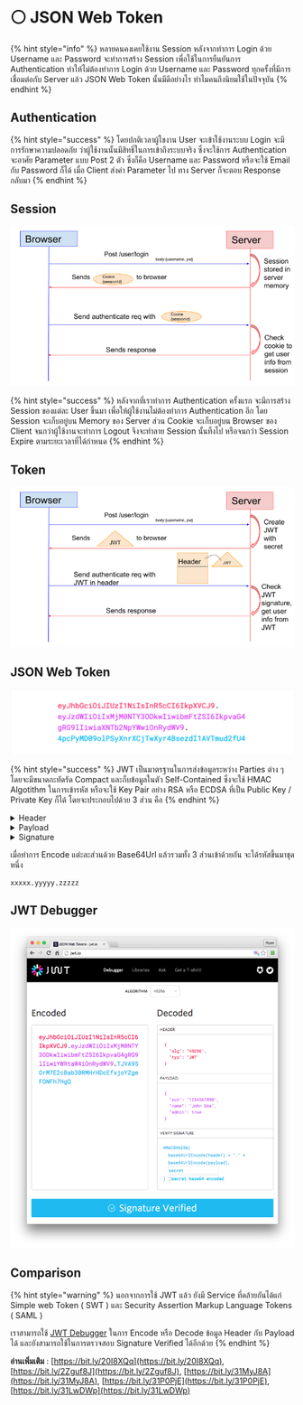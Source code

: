 # ⚪ JSON Web Token

{% hint style="info" %}
หลายคนคงเคยใช้งาน Session หลังจากทำการ Login ด้วย Username และ Password จะทำการสร้าง Session เพื่อใช้ในการยืนยันการ Authentication ทำให้ไม่ต้องทำการ Login ด้วย Username และ Password ทุกครั้งที่มีการเชื่อมต่อกับ Server แล้ว JSON Web Token นั้นมีดีอย่างไร ทำไมคนถึงนิยมใช้ในปัจจุบัน
{% endhint %}

## **Authentication**

{% hint style="success" %}
โดยปกติเวลาผู้ใชงาน User จะเข้าใช้งานระบบ Login จะมีการรักษาความปลอดภัย ว่าผู้ใช้งานนั้นมีสิทธิ์ในการเข้าถึงระบบจริง ซึ่งจะใช้การ Authentication จะอาศัย Parameter แบบ Post 2 ตัว ซึ่งก็คือ Username และ Password หรือจะใช้ Email กับ Password ก็ได้ เมื่อ Client ส่งค่า Parameter ไป ทาง Server ก็จะตอบ Response กลับมา
{% endhint %}

## **Session**

![](../../.gitbook/assets/jwt-01.png)

{% hint style="success" %}
หลังจากที่เราทำการ Authentication ครั้งแรก จะมีการสร้าง Session ของแต่ละ User ขึ้นมา เพื่อให้ผู้ใช้งานไม่ต้องทำการ Authentication อีก โดย Session จะเก็บอยู่บน Memory ของ Server ส่วน Cookie  จะเก็บอยู่บน Browser ของ Client จนกว่าผู้ใช้งานจะทำการ Logout จึงจะทำลาย Session นั้นทิ้งไป หรือจนกว่า Session Expire ตามระยะเวลาที่ได้กำหนด
{% endhint %}

## **Token**

![](../../.gitbook/assets/jwt-02.png)

## **JSON Web Token**

![](../../.gitbook/assets/jwt-03.png)

{% hint style="success" %}
JWT เป็นมาตรฐานในการส่งข้อมูลระหว่าง Parties ต่าง ๆ โดยจะมีขนาดกะทัดรัด Compact และก็บข้อมูลในตัว Self-Contained ซึ่งจะใช้ HMAC Algotithm ในการเข้ารหัส หรือจะใช้ Key Pair อย่าง RSA หรือ ECDSA ที่เป็น Public Key / Private Key ก็ได้ โดยจะประกอบไปด้วย 3 ส่วน คือ
{% endhint %}

<details>

<summary>Header</summary>

เป็นส่วนที่บอกประเภทของ Token และ Algorithm ที่ใช้ เช่น HMAC, SHA256 หรือ RSA

```
{
  "alg": "HS256",
  "typ": "JWT"
}
```

</details>

<details>

<summary>Payload</summary>

เป็นส่วนของ Data ที่เรียกกันว่า [JWT Claim](https://tools.ietf.org/html/rfc7519#section-4.1) โดยจะเป็นการอ้างสิทธิ์ของผู้ใช้งาน User ที่ร้องขอ ซึ่งจะแบ่งเป็น 3 ประเภท Registered Claim, Public Claim และ Private Claim

* Registered Claim : เป็นส่วนที่ใช้บอกรายละเอียด เช่น Issuer ( iss ), Subject ( sub ), Audience ( aud ), Expire Time ( exp ) และอื่น ๆ
* Public Claim : เป็นส่วนที่สามารถสร้างได้เอง แต่ควรมีการกำหนด [IANA JSON Web Token Registry](https://www.iana.org/assignments/jwt/jwt.xhtml) เพื่อป้องกัน Collision Resistant การชนกัน หรือใช้ URL นำหน้าในการสร้าง Namespace
* Private Claim : เป็นส่วนที่สามารถสร้าง เพื่อ Share ข้อมูลระหว่าง Parties ที่มีการตกลงกัน ซึ่งจะไม่ใช่ทั้ง Registered Claim และ Public Claim หมายความว่าไม่ต้องสนใจ Collision Resistant

```
{
  "sub": "1234567890",
  "name": "John Doe",
  "iat": 1516239022
}
```

</details>

<details>

<summary>Signature</summary>

เป็นส่วนของ Digital Signature โดยจะใช้ Secret ที่ได้จากการ Generate JWT ของแต่ละ Web Service มาทำการยืนยันตัวตน

```
HMACSHA256(
  base64UrlEncode(header) + "." +
  base64UrlEncode(payload),
  secret)
```

</details>

เมื่อทำการ Encode แต่ะละส่วนด้วย Base64Url แล้วรวมทั้ง 3 ส่วนเข้าด้วยกัน จะได้รหัสขึ้นมาชุดหนึ่ง

```
xxxxx.yyyyy.zzzzz
```

## **JWT Debugger**

![](../../.gitbook/assets/jwt-04.png)

## **Comparison**

{% hint style="warning" %}
นอกจากการใช้ JWT แล้ว ยังมี Service ที่คล้ายกันได้แก่ Simple web Token ( SWT ) และ Security Assertion Markup Language Tokens ( SAML )

เราสามารถใช้ [JWT Debugger](https://jwt.io/#debugger) ในการ Encode หรือ Decode ข้อมูล Header กับ Payload ได้ และยังสามารถใช้ในการตรวจสอบ Signature Verified ได้อีกด้วย
{% endhint %}

**อ่านเพิ่มเติม** : [https://bit.ly/20I8XQq](https://bit.ly/20I8XQq), [https://bit.ly/2Zguf8J](https://bit.ly/2Zguf8J), [https://bit.ly/31MyJ8A](https://bit.ly/31MyJ8A), [https://bit.ly/31P0PjE](https://bit.ly/31P0PjE), [https://bit.ly/31LwDWp](https://bit.ly/31LwDWp)
